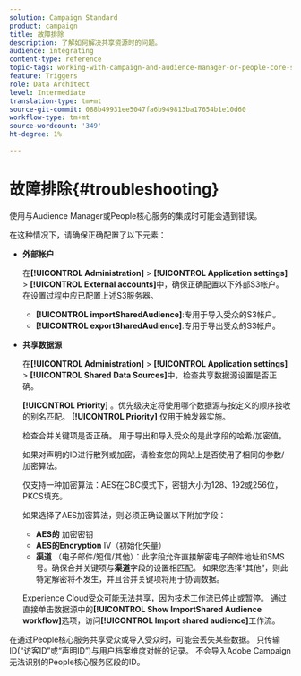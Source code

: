 ```yaml
---
solution: Campaign Standard
product: campaign
title: 故障排除
description: 了解如何解决共享资源时的问题。
audience: integrating
content-type: reference
topic-tags: working-with-campaign-and-audience-manager-or-people-core-service
feature: Triggers
role: Data Architect
level: Intermediate
translation-type: tm+mt
source-git-commit: 088b49931ee5047fa6b949813ba17654b1e10d60
workflow-type: tm+mt
source-wordcount: '349'
ht-degree: 1%

---
```



# 故障排除{#troubleshooting}

使用与Audience Manager或People核心服务的集成时可能会遇到错误。

在这种情况下，请确保正确配置了以下元素：

* **外部帐户**

   在&#x200B;**[!UICONTROL Administration]** > **[!UICONTROL Application settings]** > **[!UICONTROL External accounts]**&#x200B;中，确保正确配置以下外部S3帐户。 在设置过程中应已配置上述S3服务器。

   * **[!UICONTROL importSharedAudience]**:专用于导入受众的S3帐户。
   * **[!UICONTROL exportSharedAudience]**:专用于导出受众的S3帐户。

* **共享数据源**

   在&#x200B;**[!UICONTROL Administration]** > **[!UICONTROL Application settings]** > **[!UICONTROL Shared Data Sources]**&#x200B;中，检查共享数据源设置是否正确。

   **[!UICONTROL Priority]** 。优先级决定将使用哪个数据源与按定义的顺序接收的别名匹配。 **[!UICONTROL Priority]** 仅用于触发器实施。

   检查合并关键项是否正确。 用于导出和导入受众的是此字段的哈希/加密值。

   如果对声明的ID进行散列或加密，请检查您的网站上是否使用了相同的参数/加密算法。

   仅支持一种加密算法：AES在CBC模式下，密钥大小为128、192或256位，PKCS填充。

   如果选择了AES加密算法，则必须正确设置以下附加字段：

   * **AES的** 加密密钥
   * **AES的Encryption**  IV（初始化矢量）
   * **渠道** （电子邮件/短信/其他）：此字段允许直接解密电子邮件地址和SMS号。确保合并关键项与&#x200B;**渠道**&#x200B;字段的设置相匹配。 如果您选择“其他”，则此特定解密将不发生，并且合并关键项将用于协调数据。

   Experience Cloud受众可能无法共享，因为技术工作流已停止或暂停。 通过直接单击数据源中的&#x200B;**[!UICONTROL Show ImportShared Audience workflow]**&#x200B;选项，访问&#x200B;**[!UICONTROL Import shared audience]**&#x200B;工作流。

在通过People核心服务共享受众或导入受众时，可能会丢失某些数据。 只传输ID(“访客ID”或“声明ID”)与用户档案维度对帐的记录。 不会导入Adobe Campaign无法识别的People核心服务区段的ID。
